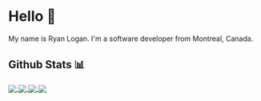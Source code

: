 # Hello 👋
My name is Ryan Logan. I'm a software developer from Montreal, Canada.

## Github Stats &#x1F4CA;
<a href="https://github.com/rklogan/rklogan">
    <img align="center" src="https://github-readme-stats.vercel.app/api/top-langs?username=rklogan&theme=prussian" />
</a>
<a href="https://github.com/rklogan/rklogan">
    <img align="center" src="https://github-readme-stats.vercel.app/api?username=rklogan&show_icons=true&count_private=true&theme=prussian" />
</a>

<a href="https://github.com/rklogan/Combiner">
    <img align="center" src="https://github-readme-stats.vercel.app/api/pin?username=rklogan&repo=Combiner&theme=prussian" />
</a>
<a href="https://github.com/rklogan/Cartpole-RL">
    <img align="center" src="https://github-readme-stats.vercel.app/api/pin?username=rklogan&repo=Cartpole-RL&theme=prussian" />
</a>

<!-- Project References -->
[combiner_repo]: https://github.com/rklogan/Combiner

<!-- Links -->
[linkedin_site]: https://www.linkedin.com/in/ryan-logan-4866b5156/

<!-- Image References -->
[linkedIn_icon]: ./img/linkedin-3-16.png
